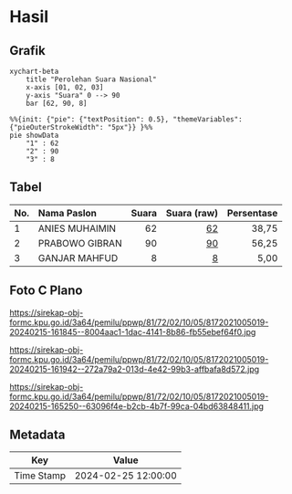# Hasil

## Grafik

```mermaid
xychart-beta
    title "Perolehan Suara Nasional"
    x-axis [01, 02, 03]
    y-axis "Suara" 0 --> 90
    bar [62, 90, 8]
```

```mermaid
%%{init: {"pie": {"textPosition": 0.5}, "themeVariables": {"pieOuterStrokeWidth": "5px"}} }%%
pie showData
    "1" : 62
    "2" : 90
    "3" : 8
```

## Tabel

| No. | Nama Paslon    | Suara | Suara (raw) | Persentase |
|:--- |:-------------- | -----:| -----------:| ----------:|
| 1   | ANIES MUHAIMIN | 62    | [62][p-1]   | 38,75      |
| 2   | PRABOWO GIBRAN | 90    | [90][p-2]   | 56,25      |
| 3   | GANJAR MAHFUD  | 8     | [8][p-3]    | 5,00       |


[p-1]: https://github.com/gigit-pemilu/pemilu-2024/blob/main/pilpres/hitung-suara/sub/81-maluku/sub/72-kota-tual/sub/02-pulau-dullah-selatan/sub/1005-lodar-el/sub/019-tps/sub/paslon-1.txt
[p-2]: https://github.com/gigit-pemilu/pemilu-2024/blob/main/pilpres/hitung-suara/sub/81-maluku/sub/72-kota-tual/sub/02-pulau-dullah-selatan/sub/1005-lodar-el/sub/019-tps/sub/paslon-2.txt
[p-3]: https://github.com/gigit-pemilu/pemilu-2024/blob/main/pilpres/hitung-suara/sub/81-maluku/sub/72-kota-tual/sub/02-pulau-dullah-selatan/sub/1005-lodar-el/sub/019-tps/sub/paslon-3.txt

## Foto C Plano

https://sirekap-obj-formc.kpu.go.id/3a64/pemilu/ppwp/81/72/02/10/05/8172021005019-20240215-161845--8004aac1-1dac-4141-8b86-fb55ebef64f0.jpg

https://sirekap-obj-formc.kpu.go.id/3a64/pemilu/ppwp/81/72/02/10/05/8172021005019-20240215-161942--272a79a2-013d-4e42-99b3-affbafa8d572.jpg

https://sirekap-obj-formc.kpu.go.id/3a64/pemilu/ppwp/81/72/02/10/05/8172021005019-20240215-165250--63096f4e-b2cb-4b7f-99ca-04bd63848411.jpg


## Metadata

| Key        | Value               |
| ---------- | ------------------- |
| Time Stamp | 2024-02-25 12:00:00 |




